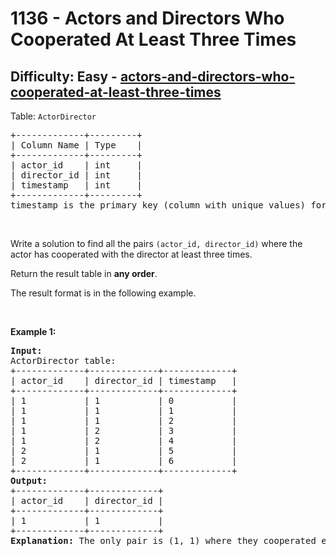 <h1>1136 - Actors and Directors Who Cooperated At Least Three Times</h1><h2>Difficulty: Easy - <a href="https://leetcode.com/problems/actors-and-directors-who-cooperated-at-least-three-times/">actors-and-directors-who-cooperated-at-least-three-times</a></h2><p>Table: <code>ActorDirector</code></p>

<pre>
+-------------+---------+
| Column Name | Type    |
+-------------+---------+
| actor_id    | int     |
| director_id | int     |
| timestamp   | int     |
+-------------+---------+
timestamp is the primary key (column with unique values) for this table.
</pre>

<p>&nbsp;</p>

<p>Write a solution to find all the pairs <code>(actor_id, director_id)</code> where the actor has cooperated with the director at least three times.</p>

<p>Return the result table in <strong>any order</strong>.</p>

<p>The result format is in the following example.</p>

<p>&nbsp;</p>
<p><strong class="example">Example 1:</strong></p>

<pre>
<strong>Input:</strong> 
ActorDirector table:
+-------------+-------------+-------------+
| actor_id    | director_id | timestamp   |
+-------------+-------------+-------------+
| 1           | 1           | 0           |
| 1           | 1           | 1           |
| 1           | 1           | 2           |
| 1           | 2           | 3           |
| 1           | 2           | 4           |
| 2           | 1           | 5           |
| 2           | 1           | 6           |
+-------------+-------------+-------------+
<strong>Output:</strong> 
+-------------+-------------+
| actor_id    | director_id |
+-------------+-------------+
| 1           | 1           |
+-------------+-------------+
<strong>Explanation:</strong> The only pair is (1, 1) where they cooperated exactly 3 times.
</pre>
